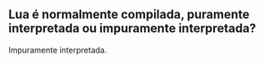 ## Lua é normalmente compilada, puramente interpretada ou impuramente interpretada?

Impuramente interpretada.

